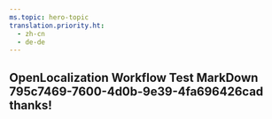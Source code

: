 ```yaml
---
ms.topic: hero-topic
translation.priority.ht: 
  - zh-cn
  - de-de
---
```

## OpenLocalization Workflow Test MarkDown 795c7469-7600-4d0b-9e39-4fa696426cad thanks!
